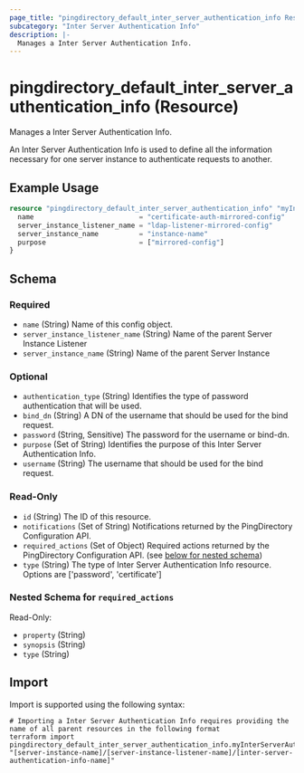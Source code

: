 ```yaml
---
page_title: "pingdirectory_default_inter_server_authentication_info Resource - terraform-provider-pingdirectory"
subcategory: "Inter Server Authentication Info"
description: |-
  Manages a Inter Server Authentication Info.
---
```


# pingdirectory_default_inter_server_authentication_info (Resource)

Manages a Inter Server Authentication Info.

An Inter Server Authentication Info is used to define all the information necessary for one server instance to authenticate requests to another.

## Example Usage

```terraform
resource "pingdirectory_default_inter_server_authentication_info" "myInterServerAuthenticationInfo" {
  name                          = "certificate-auth-mirrored-config"
  server_instance_listener_name = "ldap-listener-mirrored-config"
  server_instance_name          = "instance-name"
  purpose                       = ["mirrored-config"]
}
```

<!-- schema generated by tfplugindocs -->
## Schema

### Required

- `name` (String) Name of this config object.
- `server_instance_listener_name` (String) Name of the parent Server Instance Listener
- `server_instance_name` (String) Name of the parent Server Instance

### Optional

- `authentication_type` (String) Identifies the type of password authentication that will be used.
- `bind_dn` (String) A DN of the username that should be used for the bind request.
- `password` (String, Sensitive) The password for the username or bind-dn.
- `purpose` (Set of String) Identifies the purpose of this Inter Server Authentication Info.
- `username` (String) The username that should be used for the bind request.

### Read-Only

- `id` (String) The ID of this resource.
- `notifications` (Set of String) Notifications returned by the PingDirectory Configuration API.
- `required_actions` (Set of Object) Required actions returned by the PingDirectory Configuration API. (see [below for nested schema](#nestedatt--required_actions))
- `type` (String) The type of Inter Server Authentication Info resource. Options are ['password', 'certificate']

<a id="nestedatt--required_actions"></a>
### Nested Schema for `required_actions`

Read-Only:

- `property` (String)
- `synopsis` (String)
- `type` (String)

## Import

Import is supported using the following syntax:

```shell
# Importing a Inter Server Authentication Info requires providing the name of all parent resources in the following format
terraform import pingdirectory_default_inter_server_authentication_info.myInterServerAuthenticationInfo "[server-instance-name]/[server-instance-listener-name]/[inter-server-authentication-info-name]"
```


